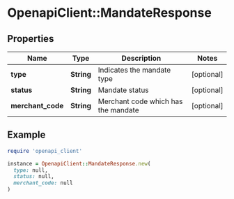 # OpenapiClient::MandateResponse

## Properties

| Name | Type | Description | Notes |
| ---- | ---- | ----------- | ----- |
| **type** | **String** | Indicates the mandate type | [optional] |
| **status** | **String** | Mandate status | [optional] |
| **merchant_code** | **String** | Merchant code which has the mandate | [optional] |

## Example

```ruby
require 'openapi_client'

instance = OpenapiClient::MandateResponse.new(
  type: null,
  status: null,
  merchant_code: null
)
```

